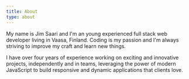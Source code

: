 ```yaml
---
title: About
type: about
---
```


My name is Jim Saari and I'm an young experienced full stack web developer
living in Vaasa, Finland. Coding is my passion and I'm always striving to
improve my craft and learn new things.

I have over four years of experience working on exciting and innovative
projects, independently and in teams, leveraging the power of modern
JavaScript to build responsive and dynamic applications that clients love.
